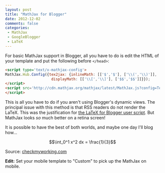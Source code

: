 ```yaml
---
layout: post
title: "MathJax for Blogger"
date: 2012-12-02
comments: false
categories:
 - MathJax
 - GoogleBlogger
 - LaTeX
---
```

For basic MathJax support in Blogger, all you have to do is edit the HTML of your template and put the following before `</head>`:

```html
<script type='text/x-mathjax-config'>
MathJax.Hub.Config({tex2jax: {inlineMath: [['$','$'], ['\\(','\\)']],
                     displayMath: [['\\[','\\]'], ['$$','$$']]}});
</script>
<script src='http://cdn.mathjax.org/mathjax/latest/MathJax.js?config=TeX-AMS-MML_HTMLorMML' type='text/javascript'>
</script>
```

This is all you have to do if you aren't using Blogger's dynamic views. The principal issue with this method is that RSS readers do not render the LaTeX. This was the justification for <a href="https://github.com/jeffgarrett/browser-extensions">the LaTeX for Blogger user script</a>. But MathJax looks _so_ much better on a retina screen!

It is possible to have the best of both worlds, and maybe one day I'll blog how...

$$\int_0^1 x^2 dx = \frac{1}{3}$$

Source: <a href="http://checkmyworking.com/2012/01/how-to-get-beautifully-typeset-maths-on-your-blog/#blogger">checkmyworking.com</a>

**Edit:** Set your mobile template to "Custom" to pick up the MathJax on mobile.
